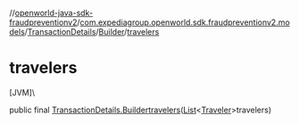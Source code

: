 //[openworld-java-sdk-fraudpreventionv2](../../../../index.md)/[com.expediagroup.openworld.sdk.fraudpreventionv2.models](../../index.md)/[TransactionDetails](../index.md)/[Builder](index.md)/[travelers](travelers.md)

# travelers

[JVM]\

public final [TransactionDetails.Builder](index.md)[travelers](travelers.md)([List](https://docs.oracle.com/javase/8/docs/api/java/util/List.html)&lt;[Traveler](../../-traveler/index.md)&gt;travelers)
